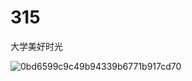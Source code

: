 # 315
大学美好时光

![0bd6599c9c49b94339b6771b917cd70](https://user-images.githubusercontent.com/73633146/190846110-7c259c71-a761-4b0b-ae8e-31a979c0eb90.jpg)
